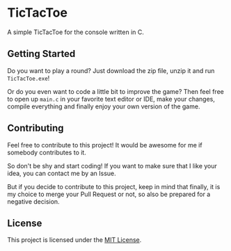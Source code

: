 # TicTacToe
A simple TicTacToe for the console written in C.

## Getting Started

Do you want to play a round? Just download the zip file, unzip it and run `TicTacToe.exe`!

Or do you even want to code a little bit to improve the game? Then feel free to open up `main.c` in your favorite text editor or IDE, make your changes, compile everything and finally enjoy your own version of the game.

## Contributing

Feel free to contribute to this project! It would be awesome for me if somebody contributes to it.

So don't be shy and start coding! If you want to make sure that I like your idea, you can contact me by an Issue.

But if you decide to contribute to this project, keep in mind that finally, it is my choice to merge your Pull Request or not, so also be prepared for a negative decision.

## License

This project is licensed under the [MIT License](https://github.com/jr-cologne/TicTacToe/blob/master/LICENSE).
